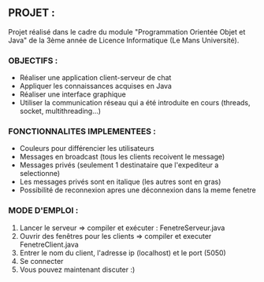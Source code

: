 ## PROJET :
Projet réalisé dans le cadre du module "Programmation Orientée Objet et Java" de la 3ème année de Licence Informatique (Le Mans Université).

### OBJECTIFS :

* Réaliser une application client-serveur de chat
* Appliquer les connaissances acquises en Java
* Réaliser une interface graphique
* Utiliser la communication réseau qui a été introduite en cours (threads, socket, multithreading...)

### FONCTIONNALITES IMPLEMENTEES :

* Couleurs pour différencier les utilisateurs
* Messages en broadcast (tous les clients recoivent le message)
* Messages privés (seulement 1 destinataire que l'expediteur a selectionne)
* Les messages privés sont en italique (les autres sont en gras)
* Possibilité de reconnexion apres une déconnexion dans la meme fenetre

### MODE D'EMPLOI :

1. Lancer le serveur => compiler et exécuter : FenetreServeur.java
2. Ouvrir des fenêtres pour les clients => compiler et executer FenetreClient.java
3. Entrer le nom du client, l'adresse ip (localhost) et le port (5050)
4. Se connecter
5. Vous pouvez maintenant discuter :)
